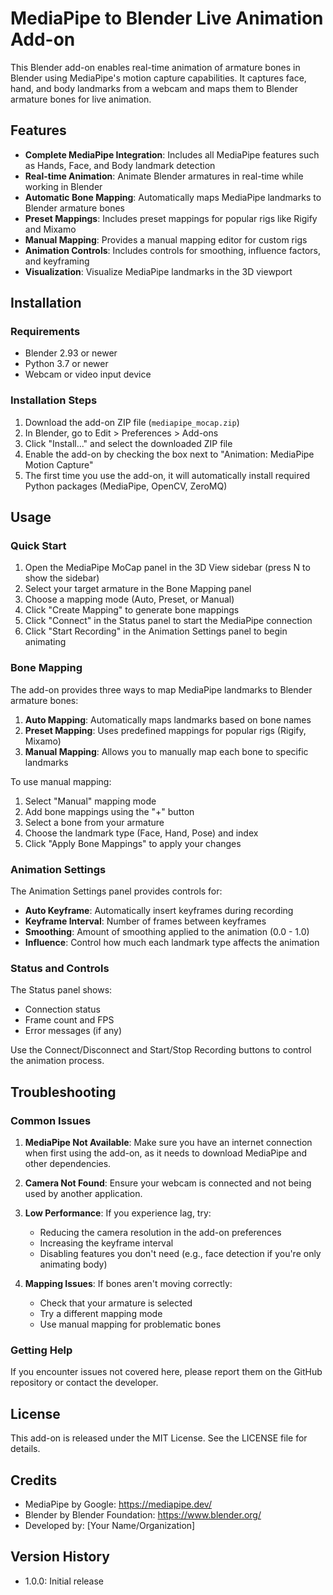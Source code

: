 # MediaPipe to Blender Live Animation Add-on

This Blender add-on enables real-time animation of armature bones in Blender using MediaPipe's motion capture capabilities. It captures face, hand, and body landmarks from a webcam and maps them to Blender armature bones for live animation.

## Features

- **Complete MediaPipe Integration**: Includes all MediaPipe features such as Hands, Face, and Body landmark detection
- **Real-time Animation**: Animate Blender armatures in real-time while working in Blender
- **Automatic Bone Mapping**: Automatically maps MediaPipe landmarks to Blender armature bones
- **Preset Mappings**: Includes preset mappings for popular rigs like Rigify and Mixamo
- **Manual Mapping**: Provides a manual mapping editor for custom rigs
- **Animation Controls**: Includes controls for smoothing, influence factors, and keyframing
- **Visualization**: Visualize MediaPipe landmarks in the 3D viewport

## Installation

### Requirements

- Blender 2.93 or newer
- Python 3.7 or newer
- Webcam or video input device

### Installation Steps

1. Download the add-on ZIP file (`mediapipe_mocap.zip`)
2. In Blender, go to Edit > Preferences > Add-ons
3. Click "Install..." and select the downloaded ZIP file
4. Enable the add-on by checking the box next to "Animation: MediaPipe Motion Capture"
5. The first time you use the add-on, it will automatically install required Python packages (MediaPipe, OpenCV, ZeroMQ)

## Usage

### Quick Start

1. Open the MediaPipe MoCap panel in the 3D View sidebar (press N to show the sidebar)
2. Select your target armature in the Bone Mapping panel
3. Choose a mapping mode (Auto, Preset, or Manual)
4. Click "Create Mapping" to generate bone mappings
5. Click "Connect" in the Status panel to start the MediaPipe connection
6. Click "Start Recording" in the Animation Settings panel to begin animating

### Bone Mapping

The add-on provides three ways to map MediaPipe landmarks to Blender armature bones:

1. **Auto Mapping**: Automatically maps landmarks based on bone names
2. **Preset Mapping**: Uses predefined mappings for popular rigs (Rigify, Mixamo)
3. **Manual Mapping**: Allows you to manually map each bone to specific landmarks

To use manual mapping:
1. Select "Manual" mapping mode
2. Add bone mappings using the "+" button
3. Select a bone from your armature
4. Choose the landmark type (Face, Hand, Pose) and index
5. Click "Apply Bone Mappings" to apply your changes

### Animation Settings

The Animation Settings panel provides controls for:

- **Auto Keyframe**: Automatically insert keyframes during recording
- **Keyframe Interval**: Number of frames between keyframes
- **Smoothing**: Amount of smoothing applied to the animation (0.0 - 1.0)
- **Influence**: Control how much each landmark type affects the animation

### Status and Controls

The Status panel shows:
- Connection status
- Frame count and FPS
- Error messages (if any)

Use the Connect/Disconnect and Start/Stop Recording buttons to control the animation process.

## Troubleshooting

### Common Issues

1. **MediaPipe Not Available**: Make sure you have an internet connection when first using the add-on, as it needs to download MediaPipe and other dependencies.

2. **Camera Not Found**: Ensure your webcam is connected and not being used by another application.

3. **Low Performance**: If you experience lag, try:
   - Reducing the camera resolution in the add-on preferences
   - Increasing the keyframe interval
   - Disabling features you don't need (e.g., face detection if you're only animating body)

4. **Mapping Issues**: If bones aren't moving correctly:
   - Check that your armature is selected
   - Try a different mapping mode
   - Use manual mapping for problematic bones

### Getting Help

If you encounter issues not covered here, please report them on the GitHub repository or contact the developer.

## License

This add-on is released under the MIT License. See the LICENSE file for details.

## Credits

- MediaPipe by Google: https://mediapipe.dev/
- Blender by Blender Foundation: https://www.blender.org/
- Developed by: [Your Name/Organization]

## Version History

- 1.0.0: Initial release
